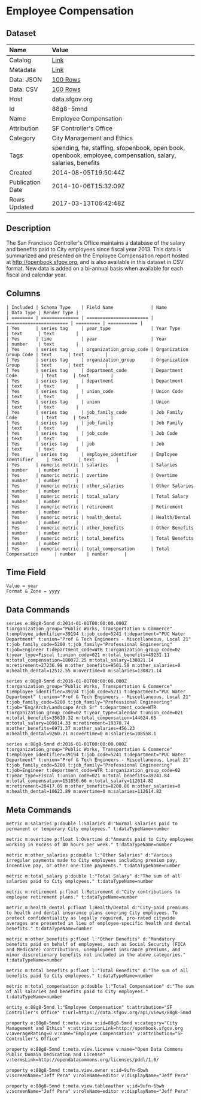 # Employee Compensation

## Dataset

| Name | Value |
| :--- | :---- |
| Catalog | [Link](https://catalog.data.gov/dataset/employee-compensation-53987) |
| Metadata | [Link](https://data.sfgov.org/api/views/88g8-5mnd) |
| Data: JSON | [100 Rows](https://data.sfgov.org/api/views/88g8-5mnd/rows.json?max_rows=100) |
| Data: CSV | [100 Rows](https://data.sfgov.org/api/views/88g8-5mnd/rows.csv?max_rows=100) |
| Host | data.sfgov.org |
| Id | 88g8-5mnd |
| Name | Employee Compensation |
| Attribution | SF Controller's Office |
| Category | City Management and Ethics |
| Tags | spending, fte, staffing, sfopenbook, open book, openbook, employee, compensation, salary, salaries, benefits |
| Created | 2014-08-05T19:50:44Z |
| Publication Date | 2014-10-06T15:32:09Z |
| Rows Updated | 2017-03-13T06:42:48Z |

## Description

The San Francisco Controller's Office maintains a database of the salary and benefits paid to City employees since fiscal year 2013. This data is summarized and presented on the Employee Compensation report hosted at http://openbook.sfgov.org, and is also available in this dataset in CSV format. New data is added on a bi-annual basis when available for each fiscal and calendar year.

## Columns

```ls
| Included | Schema Type    | Field Name              | Name                    | Data Type | Render Type |
| ======== | ============== | ======================= | ======================= | ========= | =========== |
| Yes      | series tag     | year_type               | Year Type               | text      | text        |
| Yes      | time           | year                    | Year                    | number    | text        |
| Yes      | series tag     | organization_group_code | Organization Group Code | text      | text        |
| Yes      | series tag     | organization_group      | Organization Group      | text      | text        |
| Yes      | series tag     | department_code         | Department Code         | text      | text        |
| Yes      | series tag     | department              | Department              | text      | text        |
| Yes      | series tag     | union_code              | Union Code              | text      | text        |
| Yes      | series tag     | union                   | Union                   | text      | text        |
| Yes      | series tag     | job_family_code         | Job Family Code         | text      | text        |
| Yes      | series tag     | job_family              | Job Family              | text      | text        |
| Yes      | series tag     | job_code                | Job Code                | text      | text        |
| Yes      | series tag     | job                     | Job                     | text      | text        |
| Yes      | series tag     | employee_identifier     | Employee Identifier     | text      | text        |
| Yes      | numeric metric | salaries                | Salaries                | number    | number      |
| Yes      | numeric metric | overtime                | Overtime                | number    | number      |
| Yes      | numeric metric | other_salaries          | Other Salaries          | number    | number      |
| Yes      | numeric metric | total_salary            | Total Salary            | number    | number      |
| Yes      | numeric metric | retirement              | Retirement              | number    | number      |
| Yes      | numeric metric | health_dental           | Health/Dental           | number    | number      |
| Yes      | numeric metric | other_benefits          | Other Benefits          | number    | number      |
| Yes      | numeric metric | total_benefits          | Total Benefits          | number    | number      |
| Yes      | numeric metric | total_compensation      | Total Compensation      | number    | number      |
```

## Time Field

```ls
Value = year
Format & Zone = yyyy
```

## Data Commands

```ls
series e:88g8-5mnd d:2014-01-01T00:00:00.000Z t:organization_group="Public Works, Transportation & Commerce" t:employee_identifier=39194 t:job_code=5241 t:department="PUC Water Department" t:union="Prof & Tech Engineers - Miscellaneous, Local 21" t:job_family_code=5200 t:job_family="Professional Engineering" t:job=Engineer t:department_code=WTR t:organization_group_code=02 t:year_type=Fiscal t:union_code=021 m:total_benefits=49251.11 m:total_compensation=180072.25 m:total_salary=130821.14 m:retirement=27236.98 m:other_benefits=9501.58 m:other_salaries=0 m:health_dental=12512.55 m:overtime=0 m:salaries=130821.14

series e:88g8-5mnd d:2016-01-01T00:00:00.000Z t:organization_group="Public Works, Transportation & Commerce" t:employee_identifier=39194 t:job_code=5211 t:department="PUC Water Department" t:union="Prof & Tech Engineers - Miscellaneous, Local 21" t:job_family_code=5200 t:job_family="Professional Engineering" t:job="Eng/Arch/Landscape Arch Sr" t:department_code=WTR t:organization_group_code=02 t:year_type=Calendar t:union_code=021 m:total_benefits=35610.32 m:total_compensation=144624.65 m:total_salary=109014.33 m:retirement=19378.74 m:other_benefits=6971.37 m:other_salaries=456.23 m:health_dental=9260.21 m:overtime=0 m:salaries=108558.1

series e:88g8-5mnd d:2016-01-01T00:00:00.000Z t:organization_group="Public Works, Transportation & Commerce" t:employee_identifier=39194 t:job_code=5241 t:department="PUC Water Department" t:union="Prof & Tech Engineers - Miscellaneous, Local 21" t:job_family_code=5200 t:job_family="Professional Engineering" t:job=Engineer t:department_code=WTR t:organization_group_code=02 t:year_type=Fiscal t:union_code=021 m:total_benefits=39241.84 m:total_compensation=151856.66 m:total_salary=112614.82 m:retirement=20417.09 m:other_benefits=8200.86 m:other_salaries=0 m:health_dental=10623.89 m:overtime=0 m:salaries=112614.82
```

## Meta Commands

```ls
metric m:salaries p:double l:Salaries d:"Normal salaries paid to permanent or temporary City employees." t:dataTypeName=number

metric m:overtime p:float l:Overtime d:"Amounts paid to City employees working in excess of 40 hours per week." t:dataTypeName=number

metric m:other_salaries p:double l:"Other Salaries" d:"Various irregular payments made to City employees including premium pay, incentive pay, or other one-time payments." t:dataTypeName=number

metric m:total_salary p:double l:"Total Salary" d:"The sum of all salaries paid to City employees." t:dataTypeName=number

metric m:retirement p:float l:Retirement d:"City contributions to employee retirement plans." t:dataTypeName=number

metric m:health_dental p:float l:Health/Dental d:"City-paid premiums to health and dental insurance plans covering City employees. To protect confidentiality as legally required, pro-rated citywide averages are presented in lieu of employee-specific health and dental benefits." t:dataTypeName=number

metric m:other_benefits p:float l:"Other Benefits" d:"Mandatory benefits paid on behalf of employees, such as Social Security (FICA and Medicare) contributions, unemployment insurance premiums, and minor discretionary benefits not included in the above categories." t:dataTypeName=number

metric m:total_benefits p:float l:"Total Benefits" d:"The sum of all benefits paid to City employees." t:dataTypeName=number

metric m:total_compensation p:double l:"Total Compensation" d:"The sum of all salaries and benefits paid to City employees." t:dataTypeName=number

entity e:88g8-5mnd l:"Employee Compensation" t:attribution="SF Controller's Office" t:url=https://data.sfgov.org/api/views/88g8-5mnd

property e:88g8-5mnd t:meta.view v:id=88g8-5mnd v:category="City Management and Ethics" v:attributionLink=http://openbook.sfgov.org v:averageRating=0 v:name="Employee Compensation" v:attribution="SF Controller's Office"

property e:88g8-5mnd t:meta.view.license v:name="Open Data Commons Public Domain Dedication and License" v:termsLink=http://opendatacommons.org/licenses/pddl/1.0/

property e:88g8-5mnd t:meta.view.owner v:id=9ufn-6bwh v:screenName="Jeff Pera" v:roleName=editor v:displayName="Jeff Pera"

property e:88g8-5mnd t:meta.view.tableauthor v:id=9ufn-6bwh v:screenName="Jeff Pera" v:roleName=editor v:displayName="Jeff Pera"
```